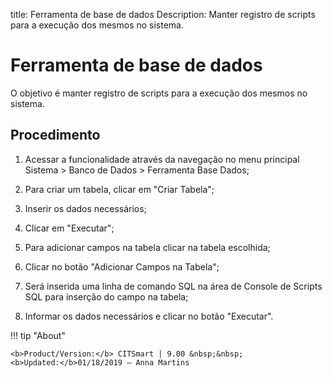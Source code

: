 title: Ferramenta de base de dados
Description: Manter registro de scripts para a execução dos mesmos no sistema.
# Ferramenta de base de dados

O objetivo é manter registro de scripts para a execução dos mesmos no sistema.

Procedimento
----------------

1.  Acessar a funcionalidade através da navegação no menu principal Sistema \>
    Banco de Dados \> Ferramenta Base Dados;

2.  Para criar um tabela, clicar em "Criar Tabela";

3.  Inserir os dados necessários;

4.  Clicar em "Executar";

5.  Para adicionar campos na tabela clicar na tabela escolhida;

6.  Clicar no botão "Adicionar Campos na Tabela";

7.  Será inserida uma linha de comando SQL na área de Console de Scripts SQL
    para inserção do campo na tabela;

8.  Informar os dados necessários e clicar no botão "Executar".


!!! tip "About"

    <b>Product/Version:</b> CITSmart | 9.00 &nbsp;&nbsp;
    <b>Updated:</b>01/18/2019 – Anna Martins
